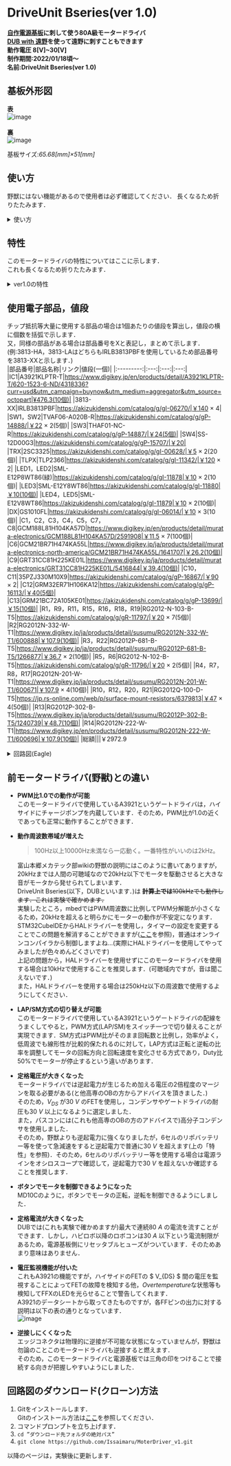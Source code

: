 # DriveUnit Bseries(ver 1.0)
**[自作電源基板](https://github.com/Issaimaru/PowerSupply_v1)に刺して使う80A級モータードライバ**<br>
**[DUB with 遠野](https://github.com/Issaimaru/DUB_with_Tono)を使って遠野に刺すこともできます**<br>
**動作電圧 8[V]~30[V]**<br>
**制作期間:2022/01/18頃～**<br>**名前:DriveUnit Bseries(ver 1.0)**<br>
## 基板外形図<br>
**表**<br>
![image](https://user-images.githubusercontent.com/80198387/177433366-8ca1463d-8b45-434c-9fae-143e8966b2dc.png)<br>
<br>
**裏**<br>
![image](https://user-images.githubusercontent.com/80198387/177430703-802aced8-9470-4e91-a96c-10a5cb01d991.png)<br>

基板サイズ:*65.68[mm]×51[mm]*

## 使い方
野獣にはない機能があるので使用者は必ず確認してください．
長くなるため折りたたみます．
<details><summary>使い方</summary>

まずはLAP/SM切り替えスイッチについて説明していきます．
- LAP/SM切り替えスイッチ
![image](https://user-images.githubusercontent.com/80198387/178092940-8fb36315-81cc-43eb-a8e8-c8441fdcd832.png)
このスイッチは名前の通り，LAP方式とSM方式を切り替えることできるスイッチです．<br>
基板にあるシルクの通り，スライドスイッチを"SM"の文字の方にスライドするとSM方式，"LAP"の文字の方にスライドするとLAP方式となります．<br>
SM方式を採用する場合にはPWMピンにはPWM信号を流し，DIRピンには回転方向の信号を流してください(下の表参照)<br>
LAP方式を採用する場合はPWMピンには何も繋げずに**DIRピンに**PWM信号を流してください．<br>
LAP/SM方式の場合の各ピンの真理値表は以下のようになっています．<br>
    
    |PWM|DIR|出力(SM)|
    |:---:|:---:|:---:|
    |1~100%|0|正回転|
    |1~100%|1|負回転|
    |0%|$\phi$|ブレーキ|

    |DIR|出力(LAP)|
    |:---:|:---:|
    |0~49%|正回転|
    |50%|無回転|
    |51~100%|負回転|
    
    ※LAP方式についてはMD10C等一般的なモータードライバと正転・逆転が逆だと思うので注意してください．<br><br>
    LAP方式とSM方式の違いは[このページ](https://note.suzakugiken.jp/motordriver-sm-and-lap-tutorial-a/)を参照してください．<br> 
    安全性や効率の観点から基本的にはSM方式を採用してください．
    
- 手動・テストボタン
    ![image](https://user-images.githubusercontent.com/80198387/178093436-772c6a50-b641-4d57-8cd7-2d6d2c4e6749.png)
    
    このボタンを押すことで手動でモーターを動かすことができます．<br>
    モータが駆動しないとき，このモータードライバの問題かその他の問題かを判別したり，機構がちゃんと動くかのテスト等に活用してください．<br>
    SAボタンを押すと正回転，SBボタンを押すと負回転になります．<br>
     **このボタンを使用する際にはPWMピンをLOW，DIRピンをHIGHにして使ってください．それ以外の場合は正常に動作しません．**


    > **Warning** <br>
    >LAP方式の場合はSAボタンで正回転，負回転を一応切り替えられますが，モーター及びDUBに極めて大きい負荷がかかるため非推奨
    
- ファルトフラグ，RESETボタン
    
    ![image](https://user-images.githubusercontent.com/80198387/178094577-9a4c742c-3c82-49d1-ab6b-630c1d87ff60.png)<br>
    ![image](https://user-images.githubusercontent.com/80198387/178094596-dddb6ece-b245-49a3-9a2e-d4b836d327e5.png)


    このLEDが光っているということはなにかこのモータードライバに不具合があるということです(設計のガバで常に若干光ってますが，一番上の電源表示LEDと同じ明るさでなければエラーになってないです)．<br>
    なんの不具合があるかは下の表を参考にしてください．<br>
    ![image](https://user-images.githubusercontent.com/80198387/178094685-a0b9effb-837c-4c6a-9758-a55f66cc4fcf.png)<br>
    
    ちなみに，この表のFault LatchedにYesがついているエラーは，もしエラーの状態が治ったとしてもリセットボタンを押さないとエラーが出力されたまま動作しなくなるので，リセットボタンを押してください．<br>
    
    また，この表だけじゃ情報不足でわからないと思います．<br>全部英語ですがA3921のデータシートのp12~p13に乗っています．A3921のデータシートは[公式サイト](https://www.allegromicro.com/ja-jp/products/motor-drivers/brush-dc-motor-drivers/a3921/)からダウンロードしてください．<br>
    ちなみに，このモータードライバを設計するときにA3921のデータシートを読むモチベのためにQiitaで記事を書いたので，A3921を使いたい!みたいなことがあれば[ここ](https://qiita.com/issaimaru/items/3c1aff6e6718ecfb7793)から飛んでください．<br>
    リセットボタンを押すとA3921がスリープモードに入り，動作しなくなります．(離すと再び動作します．)<br>
    スリープモードに入ることで，A3921が検知していた異常が全てリセットされます．<br>
    
- 回転方向表示LED
    ![image](https://user-images.githubusercontent.com/80198387/178212711-23b652d6-f1a5-4b40-8ea8-704727f38dc4.png)<br>
    このLEDの表示を見ることで，モーターがどちらの方向に回転しているかを知ることができます．<br>
    PowerUnit BseriesのOUT+の電位がOUT-よりも高くなっているときの回転方向を正とすると，SAが光っているときは正回転を，SBが光っているときは負回転をしています．<br>
    ちなみに，SM方式の場合は片方のみLEDが光りますが，LAP方式の場合は両方のLEDが光るはずです．<br>
    LAP方式の場合はLEDの光の強さで回転方向を読み取ってください．(SAの光の方が強ければ正回転，SBの光の方が強ければ負回転です．)<br>
    
- 電源表示LED

    ![image](https://user-images.githubusercontent.com/80198387/178217821-9565e8af-c1f3-4cd2-8ac3-2305feaeb357.png)<br>
    DUBがちゃんと電源に接続されているなら，このLEDが光っているはずです．<br>
    PowerUnit Bseriesか遠野に挿している場合で，電源に接続しているのにこのLEDが光らない場合は非常停止スイッチが接続されていない可能性があります．<br>
    PowerUnit Bseriesか遠野の「SWITCH」に非常停止スイッチがしっかりと接続されているかを確認してください．<br>
    
 - GitHub QRコード
    ![image](https://user-images.githubusercontent.com/80198387/178219109-8c712de0-c709-4ab8-afa5-2b3c41f050dc.png)<br>
    ~~このページにアクセスしているということはこのQRコードから飛んできたということは置いといて~~一応説明しておきます．<br>
    このQRコードを読み込むことでこのページに飛ぶことができます．<br>
    使用前には極力このページに飛んで仕様を再確認しておくと良いでしょう．<br>
    ちなみに，レポジトリ名が「DriveUnit Bseries」ではなく「MoterDriver_v1」なのはリポジトリ名を変更するとURLが変更されるためこのQRコードからこのページに飛ぶことができなくなるからです......
    
    基本的には以上がDUBの機能です．<br>
    機能など，このモータドライバについて質問があれば何らかの手段で僕に連絡していただければ答えます．<br>
    
</details>

## 特性
このモータードライバの特性についてはここに示します．<br>
これも長くなるため折りたたみます．  
<details><summary>ver1.0の特性</summary>

- 逆起電力の特性<br>
    >使用モータ:RS-555VC-5524<br>
    >使用マイコン:NUCLEO-F401RE<br>
    >印加電圧:12V<br>
    >PWM方式:Sign Magnitude(SM)<br>
    >PWM周波数:10kHz

    上記のものを使用してこの特性の調査を行いました．<br>
    また，調査の流れとしてはマイコンとこのモータードライバを使って一定のペース(これをx[ $ms$ ]とします)で加速→定格(12V)で運転→急減速の流れでモータを運転し，急減速の際の電源ラインの波形を読み取る，といった感じです．<br>

    - x=100の時の波形<br>
        ![x=100](https://user-images.githubusercontent.com/80198387/182985812-a9463f45-5fb8-4090-b836-3d4c6afe0bb1.jpg)<br>
        画像の通り，リップルは発生してないです．

    - x=50の時の波形<br>
        ![x=50](https://user-images.githubusercontent.com/80198387/182987201-535c8906-3971-4acb-8c8a-cacd2ab8618e.jpg)<br>
        最大で電源ラインが15Vになっています．

    - x=25の時の波形<br>
        ![x=25](https://user-images.githubusercontent.com/80198387/182987900-9519b26b-1cbb-4268-a90c-7edc9b5ecfab.jpg)<br>
        最大で電源ラインが23V程度になっています．

    - x=13の時の波形<br>
        ![x=13](https://user-images.githubusercontent.com/80198387/182988352-b8c37b4b-30cf-445c-9cbc-c0031bb25bcb.jpg)<br>
        最大で電源ラインが28V程度になっています．

    - x=7の時の波形<br>
        ![x=7](https://user-images.githubusercontent.com/80198387/182989731-cd5bbb5a-40b2-4dec-85bc-e1c53e1c72ee.jpg)<br>
        x=13の時と同様に最大で電源ラインが28V程度になっています．
    - x=3の時の波形<br>
        ![x=3](https://user-images.githubusercontent.com/80198387/182991113-b4ae91a1-4a11-44b4-a84c-c407ca96b7e1.jpg)<br>
        x=7の時に比べるとかなり発生する逆起電力が小さくなっていることがわかります．
    - x=0の時の波形<br>
        ![x=0](https://user-images.githubusercontent.com/80198387/182991616-8460b92d-82c3-4d67-badc-56032ba1fc27.jpg)<br>
        逆起電力が見られなくなりました．(多分回生ブレーキに使われるから？)

    ちなみに野獣でも同じ条件でこの実験をすると，最大の電源ラインの電圧はほぼ変わりませんでしたが，野獣は耐圧がこのモータードライバよりも低いため逆起電力で壊れる可能性があります．(実際に実験の最中に壊れました...)<br>
    なので，急停止するような動作が必要な場合には12[ $V$ ]でもこのモータードライバを使用することを推奨します．<br>

- 周波数-回転数特性
    >使用モータ:RS-555VC-5524<br>
    >使用マイコン:NUCLEO-F401RE<br>
    >印加電圧:12V<br>
    >PWM方式:Sign Magnitude(SM)<br>

    上記のものを使用してこの特性の調査を行いました．<br>
    また，調査の流れとしては特定のPWM周波数(これをfとします．)で0[ $V$ ]から100[ $ms$ ]で定格(12V)になるようにPWM信号をこのモータードライバに送り，Tera Termから値を読み取ってそれを折れ線グラフにします．

    - f=100[Hz]<br>
        ![100Hz](https://user-images.githubusercontent.com/80198387/183015856-b49de5df-3fe8-461b-b0b6-005182c515f9.png)


    - f=200[Hz]<br>
        ![200Hz](https://user-images.githubusercontent.com/80198387/183017351-410e9dfd-2a8d-40ed-8729-a6359d71f16f.png)<br>
        正直ここらへんはかなり動作が不安定です(さらに電流が大きい)．なのでなにか事情がある時以外は使わないでください．

    - f=500[Hz]<br>
        ![500Hz](https://user-images.githubusercontent.com/80198387/183018047-8e0e341d-5f22-473a-aee5-9443c281b192.png)<br>
    
    - f=1[kHz]
        ![1kHz](https://user-images.githubusercontent.com/80198387/183018703-a1da7691-d5ac-47e9-ac12-8bca5668bbee.png)

    - f=2[kHz]
        ![2kHz](https://user-images.githubusercontent.com/80198387/183019331-52d16209-3b90-4f01-9699-f73423b2485b.png)
    
    - f=5[kHz]
        ![5kHz](https://user-images.githubusercontent.com/80198387/183019896-c67b87ab-f310-4848-8d25-d8ded898bdcd.png)

    - f=10[kHz]
        ![10kHz](https://user-images.githubusercontent.com/80198387/183020528-8bf842f3-010b-42ad-a658-89fb67f51017.png)

    - f=20[kHz]
        ![20kHz](https://user-images.githubusercontent.com/80198387/183024985-b2952b28-0521-47bb-b1f0-a45815b4290f.png)<br>

        これ以上はHALドライバーを使わないとPWM分解能がかなり落ちるので計測してないです．

</details>

## 使用電子部品，値段
チップ抵抗等大量に使用する部品の場合は1個あたりの値段を算出し，値段の横に個数を括弧で示します．<br>
又，同様の部品がある場合は部品番号をXと表記し，まとめて示します．<br>(例:3813-HA，3813-LAはどちらもIRLB3813PBFを使用しているため部品番号を3813-XXと示します．)<br>
|部品番号|部品名称|リンク|値段(一個)|
|:---------:|:---:|:---:|:---:|
|IC1|A3921KLPTR-T|https://www.digikey.jp/en/products/detail/A3921KLPTR-T/620-1523-6-ND/4318336?curr=usd&utm_campaign=buynow&utm_medium=aggregator&utm_source=octopart|¥476.3(10個)|
|3813-XX|IRLB3813PBF|https://akizukidenshi.com/catalog/g/gI-06270/|￥140 × 4|
|SW1，SW2|TVAF06-A020B-R|https://akizukidenshi.com/catalog/g/gP-14888/|￥22 × 2(5個)|
|SW3|THAF01-NC-R|https://akizukidenshi.com/catalog/g/gP-14887/|￥24(5個)|
|SW4|SS-12D00G3|https://akizukidenshi.com/catalog/g/gP-15707/|￥20|
|TRX|2SC3325|https://akizukidenshi.com/catalog/g/gI-00628/|￥5 × 2(20個)|
|TLPX|TLP2366|https://akizukidenshi.com/catalog/g/gI-11342/|￥120 × 2|
|LED1，LED2|SML-E12P8WT86(緑)|https://akizukidenshi.com/catalog/g/gI-11878|￥10 × 2(10個)|
|LED3|SML-E12Y8WT86|https://akizukidenshi.com/catalog/g/gI-11880|￥10(10個)|
|LED4，LED5|SML-E12V8WT86|https://akizukidenshi.com/catalog/g/gI-11879|￥10 × 2(10個)|
|DX|GS1010FL|https://akizukidenshi.com/catalog/g/gI-06014/|￥10 × 3(10個)|
|C1，C2，C3，C4，C5，C7，C8|GCM188L81H104KA57D|https://www.digikey.jp/en/products/detail/murata-electronics/GCM188L81H104KA57D/2591908|￥11.5 × 7(100個)|
|C6|GCM21BR71H474KA55L|https://www.digikey.jp/ja/products/detail/murata-electronics-north-america/GCM21BR71H474KA55L/1641707|￥26.2(10個)|
|C9|GRT31CC81H225KE01L|https://www.digikey.jp/ja/products/detail/murata-electronics/GRT31CC81H225KE01L/5416844|￥39.4(10個)|
|C10，C11|35PZJ330M10X9|https://akizukidenshi.com/catalog/g/gP-16867/|￥90 × 2|
|C12|GRM32ER71H106KA12|https://akizukidenshi.com/catalog/g/gP-16113/|￥40(5個)|
|C13|GRM21BC72A105KE01|https://akizukidenshi.com/catalog/g/gP-13699/|￥15(10個)|
|R1，R9，R11，R15，R16，R18，R19|RG2012-N-103-B-T5|https://akizukidenshi.com/catalog/g/gR-11797/|￥20 × 7(5個)|
|R2|RG2012N-332-W-T1|https://www.digikey.jp/ja/products/detail/susumu/RG2012N-332-W-T1/600888|￥107.9(10個)|
|R3，R22|RG2012P-681-B-T5|https://www.digikey.jp/ja/products/detail/susumu/RG2012P-681-B-T5/1266877|￥36.7 × 2(10個)|
|R5，R6|RG2012-N-102-B-T5|https://akizukidenshi.com/catalog/g/gR-11796/|￥20 × 2(5個)|
|R4，R7，R8，R17|RG2012N-201-W-T1|https://www.digikey.jp/ja/products/detail/susumu/RG2012N-201-W-T1/600671|￥107.9 × 4(10個)|
|R10，R12，R20，R21|RG2012Q-100-D-T5|https://jp.rs-online.com/web/p/surface-mount-resistors/6379813|￥47 × 4(50個)|
|R13|RG2012P-302-B-T5|https://www.digikey.jp/ja/products/detail/susumu/RG2012P-302-B-T5/1240739|￥48.7(10個)|
|R14|RG2012N-222-W-T1|https://www.digikey.jp/en/products/detail/susumu/RG2012N-222-W-T1/600696|￥107.9(10個)|
|総額|||￥2972.9

<details><summary>回路図(Eagle)</summary>

![schematic edit](https://user-images.githubusercontent.com/80198387/178212332-64d60d25-c5ea-4240-ba3e-3b22f239060b.png) 
    
</details>

## 前モータードライバ(野獣)との違い
- **PWM比1.0での動作が可能**<br>
このモータードライバで使用しているA3921というゲートドライバは，ハイサイドにチャージポンプを内蔵しています．そのため，PWM比が1.0の近くであっても正常に動作することができます．<br>

- **動作周波数帯域が増えた**<br>
    > 100Hz以上10000Hz未満なら一応動く。一番特性がいいのは2kHz。<br>
 
  富山本郷メカテック部wikiの野獣の説明にはこのように書いてありますが，20kHzまでは人間の可聴域なので20kHz以下でモータを駆動させると大きな音がモータから発せられてしまいます．      <br>DriveUnit Bseries(以下，DUBといいます．)は ~~**計算上では**100kHzでも動作します．これは実験で確かめます．~~　<br>
  実験したところ，mbedではPWM周波数に比例してPWM分解能が小さくなるため，20kHzを超えると明らかにモーターの動作が不安定になります．
  <br>STM32CubeIDEからHALドライバーを使用し，タイマーの設定を変更することでこの問題を解消することができますが([ここ](https://qiita.com/ShunHattori/items/68f099f1d77702d2535d)を参照)，普通はオンラインコンパイラから制御しますよね...(実際にHALドライバーを使用してやってみましたが色々めんどくさいです)<br>
  上記の問題から，HALドライバーを使用せずにこのモータードライバを使用する場合は10kHzで使用することを推奨します．(可聴域内ですが，音は聞こえないです．)<br>
  また，HALドライバーを使用する場合は250kHz以下の周波数で使用するようにしてください．
  
- **LAP/SM方式の切り替えが可能**<br>
このモータードライバで使用しているA3921というゲートドライバの配線をうまくしてやると，PWM方式(LAP/SM)をスイッチ一つで切り替えることが実現できます．SM方式はPWM比がそのまま回転数と比例し，効率がよく，低周波でも線形性が比較的保たれるのに対して，LAP方式は正転と逆転の比率を調整してモータの回転方向と回転速度を変化させる方式であり，Duty比50%でモーターが停止するという違いがあります．

- **定格電圧が大きくなった**<br>
モータードライバでは逆起電力が生じるため加える電圧の2倍程度のマージンを取る必要がある(と他高専のOBの方からアドバイスを頂きました．)<br>そのため，$V_{DS}$ が30 $V$ のFETを使用し，コンデンサやゲートドライバの耐圧も30 $V$ 以上になるように選定しました．<br>また，パスコンには(これも他高専のOBの方のアドバイスで)高分子コンデンサを使用しました．<br>そのため，野獣よりも逆起電力に強くなりましたが，6セルのリポバッテリー等を使って急減速をすると逆起電力で普通に30 $V$ を超えます(上の「特性」を参照)．そのため，6セルのリポバッテリー等を使用する場合は電源ラインをオシロスコープで確認して，逆起電力で30 $V$ を超えないか確認することを推奨します．

- **ボタンでモータを制御できるようになった**<br>
MD10Cのように，ボタンでモータの正転，逆転を制御できるようにしました．

- **定格電流が大きくなった**<br>
DUBでは(これも実験で確かめますが)最大で連続80 $A$ の電流を流すことができます．しかし，ハピロボ以降のロボコンは30 $A$ 以下という電流制限があるため，電源基板側にリセッタブルヒューズがついています．そのためあまり意味はありません．<br>

- **電圧監視機能が付いた**<br>
これもA3921の機能ですが，ハイサイドのFETの $ V_{DS} $ 間の電圧を監視することによってFETの故障を検知する他，*Overtemperature*な状態等も検知してFFXのLEDを光らせることで警告してくれます．<br>
A3921のデータシートから取ってきたものですが，各FFピンの出力に対する説明は以下の表の通りとなっています．<br>
![image](https://user-images.githubusercontent.com/80198387/176993479-7274177c-bcfc-4301-a632-d3f4a388567c.png)

- **逆接しにくくなった**<br>
エッジコネクタは物理的に逆接が不可能な状態になっていませんが，野獣は勿論のことこのモータードライバも逆接すると燃えます．<br>
そのため，このモータードライバと電源基板では三角の印をつけることで接続する向きが把握しやすいようにしました．<br>

## 回路図のダウンロード(クローン)方法
1. Gitをインストールします．<br>Gitのインストール方法は[ここ](https://www.sejuku.net/blog/73444)を参照してください．
1. コマンドプロンプトを立ち上げます．
1. `cd ”ダウンロード先フォルダの絶対パス” `<br>
1. `git clone https://github.com/Issaimaru/MoterDriver_v1.git`<br>

以降のページは，実験後に更新します．
